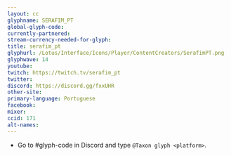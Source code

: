 ```yaml
---
layout: cc
glyphname: SERAFIM_PT
global-glyph-code:
currently-partnered:
stream-currency-needed-for-glyph:
title: serafim_pt
glyphurl: /Lotus/Interface/Icons/Player/ContentCreators/SerafimPT.png
glyphwave: 14
youtube:
twitch: https://twitch.tv/serafim_pt
twitter:
discord: https://discord.gg/fxxUHR
other-site:
primary-language: Portuguese
facebook:
mixer:
ccid: 171
alt-names:
---
```

* Go to #glyph-code in Discord and type `@Taxon glyph <platform>`.
